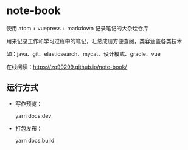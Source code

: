 # note-book
使用 atom + vuepress + markdown 记录笔记的大杂烩仓库

用来记录工作和学习过程中的笔记，汇总成册方便查阅，类容涵盖各类技术

如：java、git、elasticsearch、mycat、设计模式、gradle、vue

在线阅读：https://zq99299.github.io/note-book/

## 运行方式

- 写作预览：

  yarn docs:dev
- 打包发布：

  yarn docs:build
